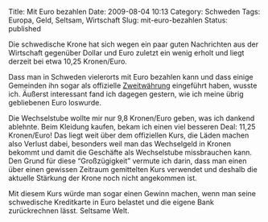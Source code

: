 Title: Mit Euro bezahlen
Date: 2009-08-04 10:13
Category: Schweden
Tags: Europa, Geld, Seltsam, Wirtschaft
Slug: mit-euro-bezahlen
Status: published

Die schwedische Krone hat sich wegen ein paar guten Nachrichten aus der
Wirtschaft gegenüber Dollar und Euro zuletzt ein wenig erholt und liegt
derzeit bei etwa 10,25 Kronen/Euro.

Dass man in Schweden vielerorts mit Euro bezahlen kann und dass einige
Gemeinden ihn sogar als offizielle
[Zweitwährung](http://www.sr.se/cgi-bin/international/nyhetssidor/artikel.asp?nyheter=1&programid=2108&Artikel=2905300)
eingeführt haben, wusste ich. Äußerst interessant fand ich dagegen
gestern, wie ich meine übrig gebliebenen Euro loswurde.

Die Wechselstube wollte mir nur 9,8 Kronen/Euro geben, was ich dankend
ablehnte. Beim Kleidung kaufen, bekam ich einen viel besseren Deal:
11,25 Kronen/Euro! Das liegt weit über dem offiziellen Kurs, die Läden
machen also Verlust dabei, besonders weil man das Wechselgeld in Kronen
bekommt und damit die Geschäfte als Wechselstube missbrauchen kann. Den
Grund für diese “Großzügigkeit” vermute ich darin, dass man einen über
einen gewissen Zeitraum gemittelten Kurs verwendet und deshalb die
aktuelle Stärkung der Krone noch nicht angekommen ist.

Mit diesem Kurs würde man sogar einen Gewinn machen, wenn man seine
schwedische Kreditkarte in Euro belastet und die eigene Bank
zurückrechnen lässt. Seltsame Welt.

